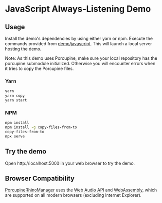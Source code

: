 # JavaScript Always-Listening Demo

## Usage

Install the demo's dependencies by using either yarn or npm. Execute the commands provided from [demo/javascript](/demo/javascript). This will launch a local server hosting the demo.

Note: As this demo uses Porcupine, make sure your local repository has the porcupine submodule initialized. Otherwise you will encounter errors when it tries to copy the Porcupine files.

### Yarn

```bash
yarn
yarn copy
yarn start
```

### NPM

```bash
npm install
npm install -g copy-files-from-to
copy-files-from-to
npx serve
```

## Try the demo

Open http://localhost:5000 in your web browser to try the demo.

## Browser Compatibility

[PorcupineRhinoManager](porcupine_rhino_manager.js) uses the
[Web Audio API](https://developer.mozilla.org/en-US/docs/Web/API/Web_Audio_API) and
[WebAssembly](https://webassembly.org/), which are supported on all modern browsers (excluding Internet Explorer).
